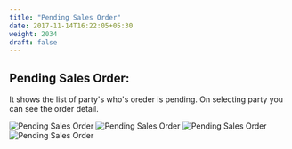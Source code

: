 ```yaml
---
title: "Pending Sales Order"
date: 2017-11-14T16:22:05+05:30
weight: 2034
draft: false
---
```


## Pending Sales Order: 

It shows the list of party's who's oreder is pending. On selecting party you can see the order detail. 

![Pending Sales Order](../../../images/ios/35_pending_sales_order.png "Pending Sales Order")
![Pending Sales Order](../../../images/ios/35_1_pending_sales_order.png "Pending Sales Order")
![Pending Sales Order](../../../images/ios/35_2_pending_sales_order.png "Pending Sales Order")
![Pending Sales Order](../../../images/ios/35_3_pending_sales_order.png "Pending Sales Order")